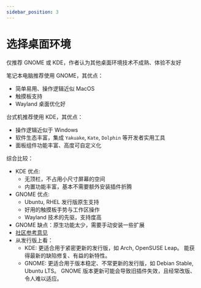 ```yaml
---
sidebar_position: 3
---
```


# 选择桌面环境

仅推荐 GNOME 或 KDE，作者认为其他桌面环境技术不成熟、体验不友好

笔记本电脑推荐使用 GNOME，其优点：

- 简单易用、操作逻辑近似 MacOS
- 触摸板支持
- Wayland 桌面优化好

台式机推荐使用 KDE，其优点：

- 操作逻辑近似于 Windows
- 软件生态丰富，集成 `Yakuake`, `Kate`, `Dolphin` 等开发者实用工具
- 面板组件功能丰富、高度可自定义化

综合比较：

<!--
基本概念：

- 顶栏 Panel
- 任务栏 Dash
- 概览视图 Overview
- 工作区 Workspace
 -->

- KDE 优点:
  - 无顶栏，不占用小尺寸屏幕的空间
  - 内置功能丰富，基本不需要额外安装插件折腾
- GNOME 优点:
  - Ubuntu, RHEL 发行版原生支持
  - 好用的触摸板手势与工作区操作
  - Wayland 技术的先驱，支持度高
- GNOME 缺点：原生功能太少，需要手动安装一些扩展
- [社区参考意见](https://www.toutiao.com/article/6770188534637658636/)
- 从发行版上看：
  - KDE:
    更适合用于紧密更新的发行版，如 Arch, OpenSUSE Leap。
    能获得最新的缺陷修复、有益的新特性。
  - GNOME:
    更适合用于版本稳定、不常更新的发行版，如 Debian Stable, Ubuntu LTS。
    GNOME 版本更新可能会导致旧插件失效，且经常改版、令人难以适应。
